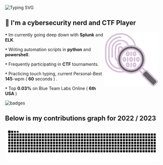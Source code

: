 ![Typing SVG](https://readme-typing-svg.demolab.com?font=Pixelify+Sans&size=30&duration=2600&pause=1000&color=F7B4C2&random=false&width=435&lines=Welcome+to+my+profile+!)
## 🌴 I'm a cybersecurity nerd and CTF Player
<p1>
  <img height="180" width="180" align="right" src="https://github.com/0x157/0x157/blob/main/forensics.png" >  
</p1>
   
**`*`** Im currently going deep down with **Splunk** and **ELK**.

**`*`** Writing automation scripts in **python** and **powershell**.

**`*`** Frequently participating in **CTF** tournaments.

**`*`** Practicing touch typing, current Personal-Best **145**-wpm ( **60** seconds ) .

**`*`** Top **0.03%** on Blue Team Labs Online ( **6th** **USA** )

![badges](https://github.com/0x157/0x157/assets/102762345/66700280-eaa8-442d-bf46-6782c76ace1f)

## Below is my contributions graph for 2022 / 2023
![Snake animation](https://github.com/0x157/0x157/blob/output/github-contribution-grid-snake-dark.svg)


